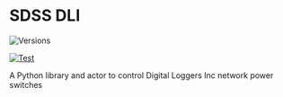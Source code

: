 # SDSS DLI

![Versions](https://img.shields.io/badge/python->3.10-blue)
<!-- [![Documentation Status](https://readthedocs.org/projects/sdssdli/badge/?version=latest)](https://sdssdli.readthedocs.io/en/latest/) -->
[![Test](https://github.com/sdss/sdssdli/actions/workflows/test.yml/badge.svg)](https://github.com/sdss/sdssdli/actions/workflows/test.yml)
<!-- [![codecov](https://codecov.io/gh/sdss/sdssdli/branch/main/graph/badge.svg)](https://codecov.io/gh/sdss/sdssdli) -->

A Python library and actor to control Digital Loggers Inc network power switches
